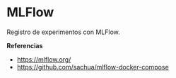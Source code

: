 MLFlow
======

Registro de experimentos con MLFlow.


**Referencias**

- https://mlflow.org/
- https://github.com/sachua/mlflow-docker-compose
